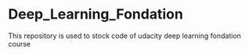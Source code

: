 # Deep_Learning_Fondation
This repository is used to stock code of udacity deep learning fondation course
